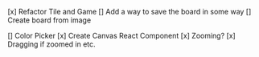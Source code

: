 [x] Refactor Tile and Game
[] Add a way to save the board in some way
[] Create board from image

[] Color Picker
[x] Create Canvas React Component
[x] Zooming?
[x] Dragging if zoomed in etc.

